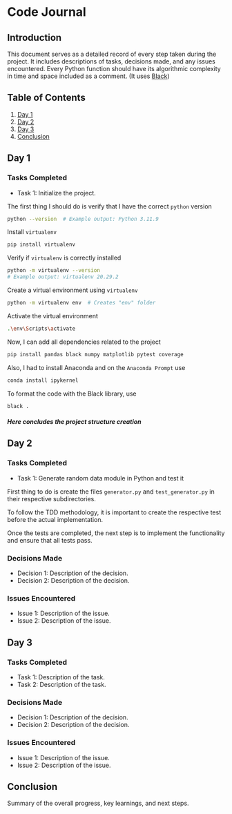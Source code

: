 # Code Journal

## Introduction
This document serves as a detailed record of every step taken during the project. It includes descriptions of tasks, decisions made, and any issues encountered.
Every Python function should have its algorithmic complexity in time and space included as a comment. (It uses [Black](https://github.com/psf/black))

## Table of Contents
1. [Day 1](#day-1)
2. [Day 2](#day-2)
3. [Day 3](#day-3)
4. [Conclusion](#conclusion)

## Day 1
### Tasks Completed
- Task 1: Initialize the project.

The first thing I should do is verify that I have the correct `python` version
```sh
python --version  # Example output: Python 3.11.9
```

Install `virtualenv`
```sh
pip install virtualenv
```

Verify if `virtualenv` is correctly installed
```sh
python -m virtualenv --version  
# Example output: virtualenv 20.29.2
```

Create a virtual environment using `virtualenv`
```sh
python -m virtualenv env  # Creates "env" folder
```

Activate the virtual environment
```sh
.\env\Scripts\activate
```

Now, I can add all dependencies related to the project
```sh
pip install pandas black numpy matplotlib pytest coverage
```

Also, I had to install Anaconda and on the `Anaconda Prompt` use
```sh
conda install ipykernel
```

To format the code with the Black library, use
```sh
black .
```

#### *Here concludes the project structure creation*

## Day 2
### Tasks Completed
- Task 1: Generate random data module in Python and test it

First thing to do is create the files `generator.py` and `test_generator.py` in their respective subdirectories.

To follow the TDD methodology, it is important to create the respective test before the actual implementation.

Once the tests are completed, the next step is to implement the functionality and ensure that all tests pass.

### Decisions Made
- Decision 1: Description of the decision.
- Decision 2: Description of the decision.

### Issues Encountered
- Issue 1: Description of the issue.
- Issue 2: Description of the issue.

## Day 3
### Tasks Completed
- Task 1: Description of the task.
- Task 2: Description of the task.

### Decisions Made
- Decision 1: Description of the decision.
- Decision 2: Description of the decision.

### Issues Encountered
- Issue 1: Description of the issue.
- Issue 2: Description of the issue.

## Conclusion
Summary of the overall progress, key learnings, and next steps.